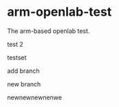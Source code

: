 # arm-openlab-test
The arm-based openlab test.

test
2

testset


add branch

new branch

newnewnewnenwe
